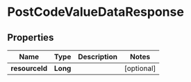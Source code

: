 # PostCodeValueDataResponse

## Properties
Name | Type | Description | Notes
------------ | ------------- | ------------- | -------------
**resourceId** | **Long** |  |  [optional]
